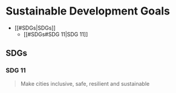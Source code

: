 
# Sustainable Development Goals

- [[#SDGs|SDGs]]
	- [[#SDGs#SDG 11|SDG 11]]


## SDGs

### SDG 11 
> Make cities inclusive, safe, resilient and sustainable
